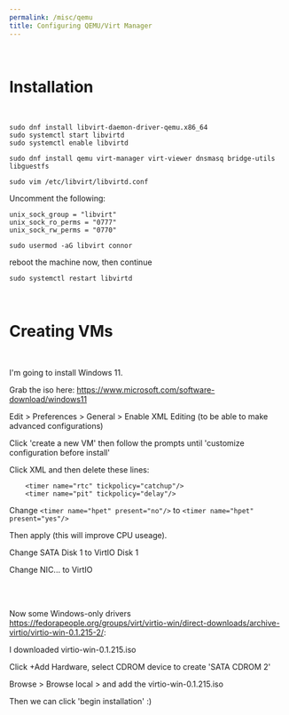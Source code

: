 ```yaml
---
permalink: /misc/qemu
title: Configuring QEMU/Virt Manager
---
```


<br>

# Installation

<br>

```
sudo dnf install libvirt-daemon-driver-qemu.x86_64
sudo systemctl start libvirtd
sudo systemctl enable libvirtd
```

```
sudo dnf install qemu virt-manager virt-viewer dnsmasq bridge-utils libguestfs
```

```
sudo vim /etc/libvirt/libvirtd.conf
```

Uncomment the following:

```
unix_sock_group = "libvirt"
unix_sock_ro_perms = "0777"
unix_sock_rw_perms = "0770"
```

```
sudo usermod -aG libvirt connor
```

reboot the machine now, then continue

```
sudo systemctl restart libvirtd
```

<br>

# Creating VMs

<br>

I'm going to install Windows 11. 

Grab the iso here: <https://www.microsoft.com/software-download/windows11>

Edit > Preferences > General > Enable XML Editing (to be able to make advanced configurations)

Click 'create a new VM' then follow the prompts until 'customize configuration before install'

Click XML and then delete these lines:

```
    <timer name="rtc" tickpolicy="catchup"/>
    <timer name="pit" tickpolicy="delay"/>
```

Change `<timer name="hpet" present="no"/>` to `<timer name="hpet" present="yes"/>`

Then apply (this will improve CPU useage).

Change SATA Disk 1 to VirtIO Disk 1

Change NIC... to VirtIO

<br>
<br>

Now some Windows-only drivers <https://fedorapeople.org/groups/virt/virtio-win/direct-downloads/archive-virtio/virtio-win-0.1.215-2/>:

I downloaded virtio-win-0.1.215.iso 

Click +Add Hardware, select CDROM device to create 'SATA CDROM 2'

Browse > Browse local > and add the virtio-win-0.1.215.iso 

Then we can click 'begin installation' :)


